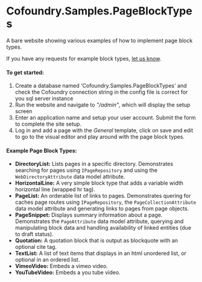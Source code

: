 # Cofoundry.Samples.PageBlockTypes

A bare website showing various examples of how to implement page block types.

If you have any requests for example block types, [let us know](https://github.com/cofoundry-cms/cofoundry/wiki/Feedback-&-Community).

#### To get started:

1. Create a database named 'Cofoundry.Samples.PageBlockTypes' and check the Cofoundry connection string in the config file is correct for you sql server instance
2. Run the website and navigate to *"/admin"*, which will display the setup screen
3. Enter an application name and setup your user account. Submit the form to complete the site setup. 
4. Log in and add a page with the *General* template, click on save and edit to go to the visual editor and play around with the page block types.

####  Example Page Block Types:

- **DirectoryList:** Lists pages in a specific directory. Demonstrates searching for pages using `IPageRepository` and using the `WebDirectoryAttribute` data model attribute.
- **HorizontalLine:** A very simple block type that adds a variable width horizontal line (wrapped hr tag).
- **PageList:** An orderable list of links to pages. Demonstrates quering for caches page routes using `IPageRepository`, the `PageCollectionAttribute` data model attribute and generating links to pages from page objects.
- **PageSnippet:** Displays summary information about a page. Demonstrates the `PageAttribute` data model attribute, querying and manipulating block data and handling availability of linked entities (due to draft status).
- **Quotation:** A quotation block that is output as blockquote with an optional cite tag.
- **TextList:** A list of text items that displays in an html unordered list, or optional in an ordered list.
- **VimeoVideo:** Embeds a vimeo video.
- **YouTubeVideo:** Embeds a you tube video.



